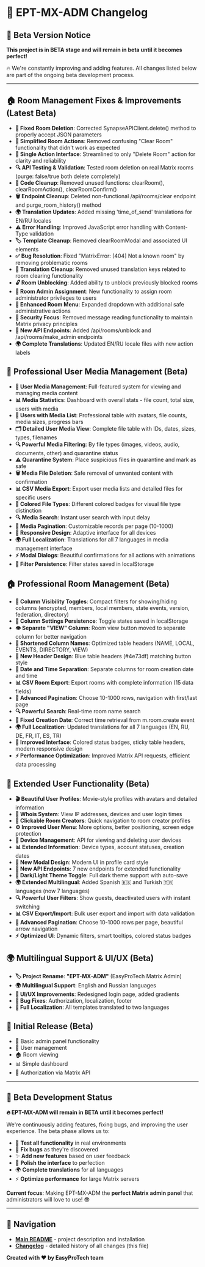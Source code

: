 # 📅 EPT-MX-ADM Changelog

## 🚧 Beta Version Notice

**This project is in BETA stage and will remain in beta until it becomes perfect!** 

🔥 We're constantly improving and adding features. All changes listed below are part of the ongoing beta development process.

---

## 🏠 Room Management Fixes & Improvements (Latest Beta)
- **🔧 Fixed Room Deletion**: Corrected SynapseAPIClient.delete() method to properly accept JSON parameters
- **🚮 Simplified Room Actions**: Removed confusing "Clear Room" functionality that didn't work as expected
- **🎯 Single Action Interface**: Streamlined to only "Delete Room" action for clarity and reliability
- **🔍 API Testing & Validation**: Tested room deletion on real Matrix rooms (purge: false/true both delete completely)
- **🧹 Code Cleanup**: Removed unused functions: clearRoom(), clearRoomAction(), clearRoomConfirm()
- **🗑️ Endpoint Cleanup**: Deleted non-functional /api/rooms/clear endpoint and purge_room_history() method
- **🌍 Translation Updates**: Added missing 'time_of_send' translations for EN/RU locales
- **⚠️ Error Handling**: Improved JavaScript error handling with Content-Type validation
- **🏷️ Template Cleanup**: Removed clearRoomModal and associated UI elements
- **✅ Bug Resolution**: Fixed "MatrixError: [404] Not a known room" by removing problematic rooms
- **📝 Translation Cleanup**: Removed unused translation keys related to room clearing functionality
- **🔓 Room Unblocking**: Added ability to unblock previously blocked rooms
- **👑 Room Admin Assignment**: New functionality to assign room administrator privileges to users
- **🎨 Enhanced Room Menu**: Expanded dropdown with additional safe administrative actions
- **🔐 Security Focus**: Removed message reading functionality to maintain Matrix privacy principles
- **📡 New API Endpoints**: Added /api/rooms/unblock and /api/rooms/make_admin endpoints
- **🌍 Complete Translations**: Updated EN/RU locale files with new action labels

## 📁 Professional User Media Management (Beta)
- **📁 User Media Management**: Full-featured system for viewing and managing media content
- **📊 Media Statistics**: Dashboard with overall stats - file count, total size, users with media
- **👥 Users with Media List**: Professional table with avatars, file counts, media sizes, progress bars
- **🗂️ Detailed User Media View**: Complete file table with IDs, dates, sizes, types, filenames
- **🔍 Powerful Media Filtering**: By file types (images, videos, audio, documents, other) and quarantine status
- **⚠️ Quarantine System**: Place suspicious files in quarantine and mark as safe
- **🗑️ Media File Deletion**: Safe removal of unwanted content with confirmation
- **📊 CSV Media Export**: Export user media lists and detailed files for specific users
- **🎨 Colored File Types**: Different colored badges for visual file type distinction
- **🔍 Media Search**: Instant user search with input delay
- **📑 Media Pagination**: Customizable records per page (10-1000)
- **📱 Responsive Design**: Adaptive interface for all devices
- **🌍 Full Localization**: Translations for all 7 languages in media management interface
- **⚡ Modal Dialogs**: Beautiful confirmations for all actions with animations
- **💾 Filter Persistence**: Filter states saved in localStorage

## 🏠 Professional Room Management (Beta)
- **🔧 Column Visibility Toggles**: Compact filters for showing/hiding columns (encrypted, members, local members, state events, version, federation, directory)
- **💾 Column Settings Persistence**: Toggle states saved in localStorage
- **👁️ Separate "VIEW" Column**: Room view button moved to separate column for better navigation
- **🎯 Shortened Column Names**: Optimized table headers (NAME, LOCAL, EVENTS, DIRECTORY, VIEW)
- **🎨 New Header Design**: Blue table headers (#4e73df) matching button style
- **📅 Date and Time Separation**: Separate columns for room creation date and time
- **📊 CSV Room Export**: Export rooms with complete information (15 data fields)
- **📑 Advanced Pagination**: Choose 10-1000 rows, navigation with first/last page
- **🔍 Powerful Search**: Real-time room name search
- **📅 Fixed Creation Date**: Correct time retrieval from m.room.create event
- **🌍 Full Localization**: Updated translations for all 7 languages (EN, RU, DE, FR, IT, ES, TR)
- **🎨 Improved Interface**: Colored status badges, sticky table headers, modern responsive design
- **⚡ Performance Optimization**: Improved Matrix API requests, efficient data processing

## 👥 Extended User Functionality (Beta)
- **🎬 Beautiful User Profiles**: Movie-style profiles with avatars and detailed information
- **📱 Whois System**: View IP addresses, devices and user login times
- **🔗 Clickable Room Creators**: Quick navigation to room creator profiles
- **⚙️ Improved User Menu**: More options, better positioning, screen edge protection
- **🔧 Device Management**: API for viewing and deleting user devices
- **📊 Extended Information**: Device types, account statuses, creation dates
- **🎨 New Modal Design**: Modern UI in profile card style
- **🔌 New API Endpoints**: 7 new endpoints for extended functionality
- **🌙 Dark/Light Theme Toggle**: Full dark theme support with auto-save
- **🌍 Extended Multilingual**: Added Spanish 🇪🇸 and Turkish 🇹🇷 languages (now 7 languages)
- **🔍 Powerful User Filters**: Show guests, deactivated users with instant switching
- **📊 CSV Export/Import**: Bulk user export and import with data validation
- **📑 Advanced Pagination**: Choose 10-1000 rows per page, beautiful arrow navigation
- **⚡ Optimized UI**: Dynamic filters, smart tooltips, colored status badges

## 🌍 Multilingual Support & UI/UX (Beta)
- **🏷️ Project Rename**: **"EPT-MX-ADM"** (EasyProTech Matrix Admin)
- **🌍 Multilingual Support**: English and Russian languages
- **🎨 UI/UX Improvements**: Redesigned login page, added gradients
- **🔧 Bug Fixes**: Authorization, localization, footer
- **📄 Full Localization**: All templates translated to two languages

## 🎉 Initial Release (Beta)
- 🎉 Basic admin panel functionality
- 👥 User management
- 🏠 Room viewing
- 📊 Simple dashboard
- 🔐 Authorization via Matrix API

---

## 🚀 Beta Development Status

**🔥 EPT-MX-ADM will remain in BETA until it becomes perfect!**

We're continuously adding features, fixing bugs, and improving the user experience. The beta phase allows us to:

- 🔧 **Test all functionality** in real environments
- 🐛 **Fix bugs** as they're discovered  
- ✨ **Add new features** based on user feedback
- 🎨 **Polish the interface** to perfection
- 🌍 **Complete translations** for all languages
- ⚡ **Optimize performance** for large Matrix servers

**Current focus**: Making EPT-MX-ADM the **perfect Matrix admin panel** that administrators will love to use! 😎

---

## 🔗 Navigation
- **[Main README](README.md)** - project description and installation
- **[Changelog](CHANGELOG.md)** - detailed history of all changes (this file)

**Created with ❤️ by EasyProTech team** 